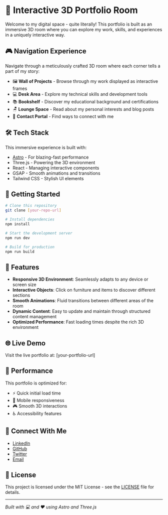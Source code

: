 # 🏰 Interactive 3D Portfolio Room

Welcome to my digital space - quite literally! This portfolio is built as an immersive 3D room where you can explore my work, skills, and experiences in a uniquely interactive way.

## 🎮 Navigation Experience

Navigate through a meticulously crafted 3D room where each corner tells a part of my story:

- 🖼️ **Wall of Projects** - Browse through my work displayed as interactive frames
- 💻 **Desk Area** - Explore my technical skills and development tools
- 📚 **Bookshelf** - Discover my educational background and certifications
- 🪑 **Lounge Space** - Read about my personal interests and blog posts
- 🚪 **Contact Portal** - Find ways to connect with me

## 🛠️ Tech Stack

This immersive experience is built with:

- [Astro](https://astro.build) - For blazing-fast performance
- Three.js - Powering the 3D environment
- React - Managing interactive components
- GSAP - Smooth animations and transitions
- Tailwind CSS - Stylish UI elements

## 🚀 Getting Started

```bash
# Clone this repository
git clone [your-repo-url]

# Install dependencies
npm install

# Start the development server
npm run dev

# Build for production
npm run build
```

## 🎯 Features

- **Responsive 3D Environment**: Seamlessly adapts to any device or screen size
- **Interactive Objects**: Click on furniture and items to discover different sections
- **Smooth Animations**: Fluid transitions between different areas of the room
- **Dynamic Content**: Easy to update and maintain through structured content management
- **Optimized Performance**: Fast loading times despite the rich 3D environment

## 🌐 Live Demo

Visit the live portfolio at: [your-portfolio-url]

## 📱 Performance

This portfolio is optimized for:
- ⚡ Quick initial load time
- 📱 Mobile responsiveness
- 🎮 Smooth 3D interactions
- ♿ Accessibility features

## 🤝 Connect With Me

- [LinkedIn](your-linkedin)
- [GitHub](your-github)
- [Twitter](your-twitter)
- [Email](mailto:your-email)

## 📄 License

This project is licensed under the MIT License - see the [LICENSE](LICENSE) file for details.

---

*Built with 💻 and ❤️ using Astro and Three.js*

